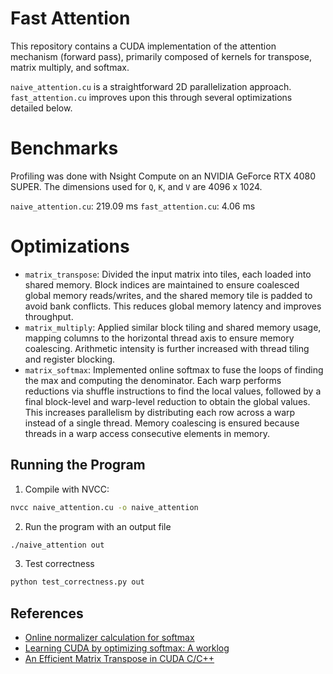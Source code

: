 # Fast Attention

This repository contains a CUDA implementation of the attention mechanism (forward pass), primarily composed of kernels for transpose, matrix multiply, and softmax.

`naive_attention.cu` is a straightforward 2D parallelization approach. `fast_attention.cu` improves upon this through several optimizations detailed below.

# Benchmarks

Profiling was done with Nsight Compute on an NVIDIA GeForce RTX 4080 SUPER. The dimensions used for `Q`, `K`, and `V` are 4096 x 1024.

`naive_attention.cu`: 219.09 ms
`fast_attention.cu`: 4.06 ms

# Optimizations
- `matrix_transpose`: Divided the input matrix into tiles, each loaded into shared memory. Block indices are maintained to ensure coalesced global memory reads/writes, and the shared memory tile is padded to avoid bank conflicts. This reduces global memory latency and improves throughput.
- `matrix_multiply`: Applied similar block tiling and shared memory usage, mapping columns to the horizontal thread axis to ensure memory coalescing. Arithmetic intensity is further increased with thread tiling and register blocking. 
- `matrix_softmax`: Implemented online softmax to fuse the loops of finding the max and computing the denominator. Each warp performs reductions via shuffle instructions to find the local values, followed by a final block-level and warp-level reduction to obtain the global values. This increases parallelism by distributing each row across a warp instead of a single thread. Memory coalescing is ensured because threads in a warp access consecutive elements in memory.

## Running the Program
1. Compile with NVCC:
```bash
nvcc naive_attention.cu -o naive_attention
```
2. Run the program with an output file
```bash
./naive_attention out
```
3. Test correctness
```bash
python test_correctness.py out
```

## References
- [Online normalizer calculation for softmax](https://arxiv.org/abs/1805.02867)
- [Learning CUDA by optimizing softmax: A worklog](https://maharshi.bearblog.dev/optimizing-softmax-cuda/)
- [An Efficient Matrix Transpose in CUDA C/C++](https://developer.nvidia.com/blog/efficient-matrix-transpose-cuda-cc/)